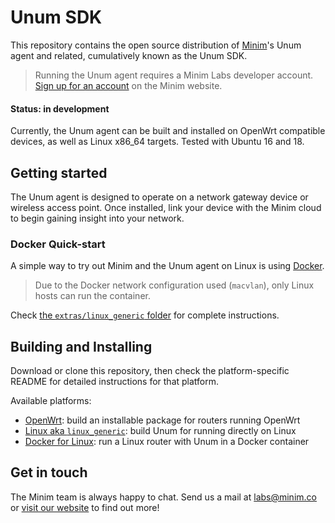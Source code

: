 # Unum SDK

This repository contains the open source distribution of
[Minim][1]'s Unum agent and related, cumulatively known as the Unum SDK.

> Running the Unum agent requires a Minim Labs developer account. 
> [Sign up for an account][3] on the Minim website.

#### Status: in development

Currently, the Unum agent can be built and installed on OpenWrt compatible
devices, as well as Linux x86_64 targets. Tested with Ubuntu 16 and 18.


## Getting started

The Unum agent is designed to operate on a network gateway device or wireless
access point. Once installed, link your device with the Minim cloud to begin
gaining insight into your network.


### Docker Quick-start

A simple way to try out Minim and the Unum agent on Linux is using [Docker][4].

> Due to the Docker network configuration used (`macvlan`), only Linux hosts
> can run the container.

Check [the `extras/linux_generic` folder][5] for complete instructions.


## Building and Installing

Download or clone this repository, then check the platform-specific README
for detailed instructions for that platform.

Available platforms:

 - [OpenWrt][7]: build an installable package for routers running OpenWrt
 - [Linux aka `linux_generic`][6]: build Unum for running directly on Linux
 - [Docker for Linux][5]: run a Linux router with Unum in a Docker container


## Get in touch

The Minim team is always happy to chat. Send us a mail at [labs@minim.co][2] or 
[visit our website][1] to find out more!

[1]: https://minim.co
[2]: mailto:labs@minim.co
[3]: https://my.minim.co/developers/sign_up
[4]: https://www.docker.com
[5]: extras/linux_generic/README-docker.md
[6]: README-linux_generic.md
[7]: https://github.com/MinimSecure/minim-openwrt-feed
